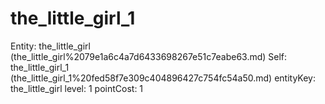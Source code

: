 # the_little_girl_1

Entity: the_little_girl (the_little_girl%2079e1a6c4a7d6433698267e51c7eabe63.md)
Self: the_little_girl_1 (the_little_girl_1%20fed58f7e309c404896427c754fc54a50.md)
entityKey: the_little_girl
level: 1
pointCost: 1